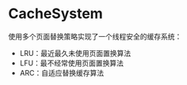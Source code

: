 <!--
 * @Author: hayden 2867571834@qq.com
 * @Date: 2025-08-30 20:51:48
 * @LastEditors: hayden 2867571834@qq.com
 * @LastEditTime: 2025-09-01 16:14:09
 * @FilePath: \CacheSystem\README.md
 * @Description: 这是默认设置,请设置`customMade`, 打开koroFileHeader查看配置 进行设置: https://github.com/OBKoro1/koro1FileHeader/wiki/%E9%85%8D%E7%BD%AE
-->
# CacheSystem
使用多个页面替换策略实现了一个线程安全的缓存系统：
+ LRU：最近最久未使用页面置换算法 
+ LFU：最不经常使用页面置换算法
+ ARC：自适应替换缓存算法
